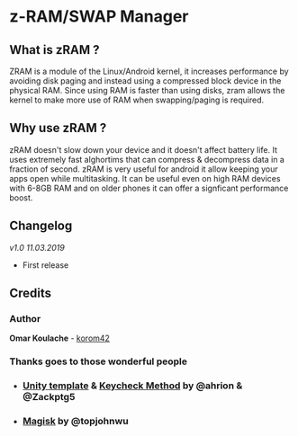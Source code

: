 # z-RAM/SWAP Manager
## What is zRAM ?
ZRAM is a module of the Linux/Android kernel, it increases performance by avoiding disk paging and instead using a compressed block device in the physical RAM. Since using RAM is faster than using disks, zram allows the kernel to make more use of RAM when swapping/paging is required.

## Why use zRAM ?
zRAM doesn't slow down your device and it doesn't affect battery life. It uses extremely fast alghortims that can compress & decompress data in a fraction of second.
zRAM is very useful for android it allow keeping your apps open while multitasking. It can be useful even on high RAM devices with 6-8GB RAM and on older phones it can offer a signficant performance boost.

## Changelog

*v1.0 11.03.2019*
- First release

## Credits
### Author
**Omar Koulache** - [korom42](https://github.com/korom42)

### Thanks goes to those wonderful people
- ### [Unity template](https://forum.xda-developers.com/android/software/module-audio-modification-library-t3579612) & [Keycheck Method](https://forum.xda-developers.com/android/software/guide-volume-key-selection-flashable-zip-t3773410) by @ahrion & @Zackptg5 
- ### [Magisk](https://github.com/topjohnwu/Magisk) by @topjohnwu
